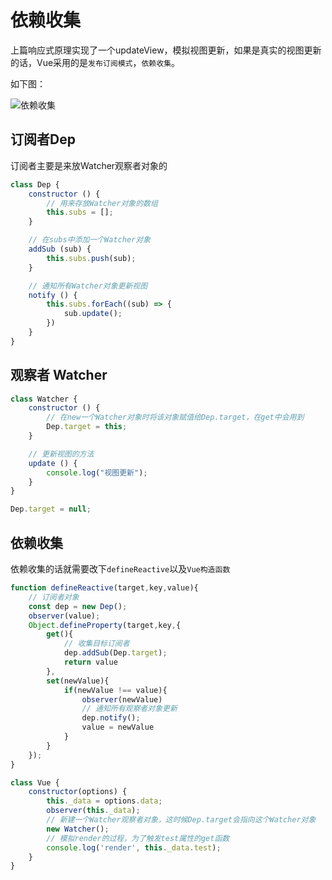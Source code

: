 # 依赖收集

上篇响应式原理实现了一个updateView，模拟视图更新，如果是真实的视图更新的话，Vue采用的是`发布订阅模式`，`依赖收集`。

如下图：

![依赖收集](https://user-gold-cdn.xitu.io/2018/1/5/160c4572fdd738f2?imageView2/0/w/1280/h/960/format/webp/ignore-error/1)

## 订阅者Dep

订阅者主要是来放Watcher观察者对象的

```js
class Dep {
    constructor () {
        // 用来存放Watcher对象的数组
        this.subs = [];
    }

    // 在subs中添加一个Watcher对象
    addSub (sub) {
        this.subs.push(sub);
    }

    // 通知所有Watcher对象更新视图
    notify () {
        this.subs.forEach((sub) => {
            sub.update();
        })
    }
}
```

## 观察者 Watcher
```js
class Watcher {
    constructor () {
        // 在new一个Watcher对象时将该对象赋值给Dep.target，在get中会用到 
        Dep.target = this;
    }

    // 更新视图的方法
    update () {
        console.log("视图更新");
    }
}

Dep.target = null;
```

## 依赖收集

依赖收集的话就需要改下`defineReactive`以及`Vue构造函数`

```js
function defineReactive(target,key,value){
    // 订阅者对象
    const dep = new Dep();
    observer(value);
    Object.defineProperty(target,key,{
        get(){
            // 收集目标订阅者
            dep.addSub(Dep.target);
            return value 
        },
        set(newValue){
            if(newValue !== value){
                observer(newValue) 
                // 通知所有观察者对象更新
                dep.notify();
                value = newValue
            }
        }
    });
}

class Vue {
    constructor(options) {
        this._data = options.data;
        observer(this._data);
        // 新建一个Watcher观察者对象，这时候Dep.target会指向这个Watcher对象
        new Watcher();
        // 模拟render的过程，为了触发test属性的get函数
        console.log('render', this._data.test);
    }
}
```